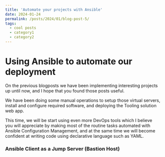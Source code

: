 ```yaml
---
title: 'Automate your projects with Ansible'
date: 2024-01-24
permalink: /posts/2024/01/blog-post-5/
tags:
  - cool posts
  - category1
  - category2
---
```


Using Ansible to automate our deployment
==========================

On the previous blogposts we have been implementing interesting projects up until now, and I hope that you found those posts useful.

We have been doing some manual operations to setup those virtual servers, install and configure required software, and deploying the Tooling solution web app.

This time, we will be start using even more DevOps tools which I believe you will appreciate by making  most of the routine tasks automated with Ansible Configuration Management, and at the same time we will become confident at writing code using declarative language such as YAML.

### Ansible Client as a Jump Server (Bastion Host) 
